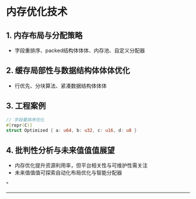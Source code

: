 ﻿# 内存优化技术

## 1. 内存布局与分配策略

- 字段重排序、packed结构体体体、内存池、自定义分配器

## 2. 缓存局部性与数据结构体体体优化

- 行优先、分块算法、紧凑数据结构体体体

## 3. 工程案例

```rust
// 字段重排序优化
#[repr(C)]
struct Optimized { a: u64, b: u32, c: u16, d: u8 }
```

## 4. 批判性分析与未来值值值展望

- 内存优化提升资源利用率，但平台相关性与可维护性需关注
- 未来值值值可探索自动化布局优化与智能分配器

"

---
